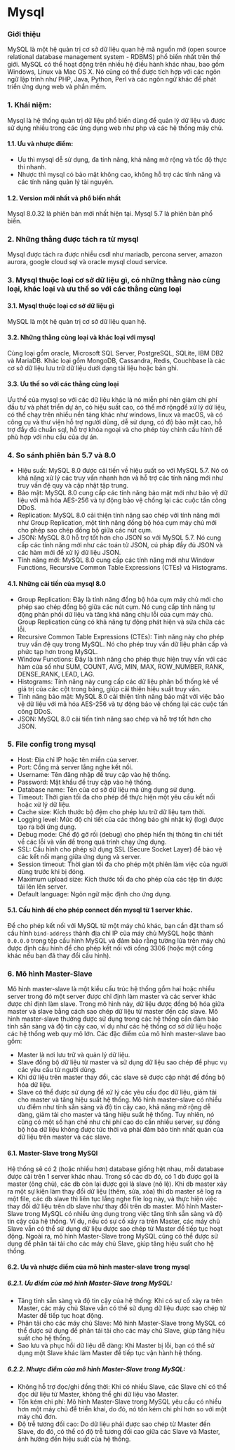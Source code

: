 # Mysql

### Giới thiệu
MySQL là một hệ quản trị cơ sở dữ liệu quan hệ mã nguồn mở (open source relational database management system - RDBMS) phổ biến nhất trên thế giới. MySQL có thể hoạt động trên nhiều hệ điều hành khác nhau, bao gồm Windows, Linux và Mac OS X. Nó cũng có thể được tích hợp với các ngôn ngữ lập trình như PHP, Java, Python, Perl và các ngôn ngữ khác để phát triển ứng dụng web và phần mềm.

### 1. Khái niệm:
Mysql là hệ thống quản trị dữ liệu phổ biến dùng để quản lý dữ liệu và được sử dụng nhiều trong các ứng dụng web như php và các hệ thống máy chủ.
#### 1.1. Ưu và nhược điểm:
- Ưu thì mysql dễ sử dụng, đa tính năng, khả năng mở rộng và tốc độ thực thi nhanh.
- Nhược thì mysql có bảo mật không cao, không hỗ trợ các tính năng và các tính năng quản lý tài nguyên.
#### 1.2. Version mới nhất và phổ biến nhất
Mysql 8.0.32 là phiên bản mới nhất hiện tại.
Mysql 5.7 là phiên bản phổ biến.

### 2. Những thằng được tách ra từ mysql
Mysql được tách ra được nhiều csdl như mariadb, percona server, amazon aurora, google cloud sql và oracle mysql cloud service.

### 3. Mysql thuộc loại cơ sở dữ liệu gì, có những thằng nào cùng loại, khác loại và ưu thế so với các thằng cùng loại
#### 3.1. Mysql thuộc loại cơ sở dữ liệu gì
MySQL là một hệ quản trị cơ sở dữ liệu quan hệ.
#### 3.2. Những thằng cùng loại và khác loại với mysql
Cùng loại gồm oracle, Microsoft SQL Server, PostgreSQL, SQLite, IBM DB2 và MariaDB.
Khác loại gồm  MongoDB, Cassandra, Redis, Couchbase là các cơ sở dữ liệu lưu trữ dữ liệu dưới dạng tài liệu hoặc bản ghi.
#### 3.3. Ưu thế so với các thằng cùng loại
Ưu thế của mysql so với các dữ liệu khác là nó miễn phí nên giảm chi phí đầu tư và phát triển dự án, có hiệu suất cao, có thể mở rộngđể xử lý dữ liệu, có thể chạy trên nhiều nền tảng khác như windows, linux và macOS, và có công cụ và thư viện hỗ trợ người dùng, dễ sử dụng, có độ bảo mật cao, hỗ trợ đầy đủ chuẩn sql, hỗ trợ khóa ngoại và cho phép tùy chỉnh cấu hình để phù hợp với nhu cầu của dự án.

### 4. So sánh phiên bản 5.7 và 8.0
- Hiệu suất: MySQL 8.0 được cải tiến về hiệu suất so với MySQL 5.7. Nó có khả năng xử lý các truy vấn nhanh hơn và hỗ trợ các tính năng mới như truy vấn đệ quy và cập nhật tập trung.
- Bảo mật: MySQL 8.0 cung cấp các tính năng bảo mật mới như bảo vệ dữ liệu với mã hóa AES-256 và tự động bảo vệ chống lại các cuộc tấn công DDoS.
- Replication: MySQL 8.0 cải thiện tính năng sao chép với tính năng mới như Group Replication, một tính năng đồng bộ hóa cụm máy chủ mới cho phép sao chép đồng bộ giữa các nút cụm.
- JSON: MySQL 8.0 hỗ trợ tốt hơn cho JSON so với MySQL 5.7. Nó cung cấp các tính năng mới như các toán tử JSON, cú pháp đầy đủ JSON và các hàm mới để xử lý dữ liệu JSON.
- Tính năng mới: MySQL 8.0 cung cấp các tính năng mới như Window Functions, Recursive Common Table Expressions (CTEs) và Histograms.
#### 4.1. Những cải tiến của mysql 8.0
- Group Replication: Đây là tính năng đồng bộ hóa cụm máy chủ mới cho phép sao chép đồng bộ giữa các nút cụm. Nó cung cấp tính năng tự động phân phối dữ liệu và tăng khả năng chịu lỗi của cụm máy chủ. Group Replication cũng có khả năng tự động phát hiện và sửa chữa các lỗi.
- Recursive Common Table Expressions (CTEs): Tính năng này cho phép truy vấn đệ quy trong MySQL. Nó cho phép truy vấn dữ liệu phân cấp và phức tạp hơn trong MySQL.
- Window Functions: Đây là tính năng cho phép thực hiện truy vấn với các hàm cửa sổ như SUM, COUNT, AVG, MIN, MAX, ROW_NUMBER, RANK, DENSE_RANK, LEAD, LAG.
- Histograms: Tính năng này cung cấp các dữ liệu phân bố thống kê về giá trị của các cột trong bảng, giúp cải thiện hiệu suất truy vấn.
- Tính năng bảo mật: MySQL 8.0 cải thiện tính năng bảo mật với việc bảo vệ dữ liệu với mã hóa AES-256 và tự động bảo vệ chống lại các cuộc tấn công DDoS.
- JSON: MySQL 8.0 cải tiến tính năng sao chép và hỗ trợ tốt hơn cho JSON.

### 5. File config trong mysql
- Host: Địa chỉ IP hoặc tên miền của server.
- Port: Cổng mà server lắng nghe kết nối.
- Username: Tên đăng nhập để truy cập vào hệ thống.
- Password: Mật khẩu để truy cập vào hệ thống.
- Database name: Tên của cơ sở dữ liệu mà ứng dụng sử dụng.
- Timeout: Thời gian tối đa cho phép để thực hiện một yêu cầu kết nối hoặc xử lý dữ liệu.
- Cache size: Kích thước bộ đệm cho phép lưu trữ dữ liệu tạm thời.
- Logging level: Mức độ chi tiết của các thông báo ghi nhật ký (log) được tạo ra bởi ứng dụng.
- Debug mode: Chế độ gỡ rối (debug) cho phép hiển thị thông tin chi tiết về các lỗi và vấn đề trong quá trình chạy ứng dụng.
- SSL: Cấu hình cho phép sử dụng SSL (Secure Socket Layer) để bảo vệ các kết nối mạng giữa ứng dụng và server.
- Session timeout: Thời gian tối đa cho phép một phiên làm việc của người dùng trước khi bị đóng.
- Maximum upload size: Kích thước tối đa cho phép của các tệp tin được tải lên lên server.
- Default language: Ngôn ngữ mặc định cho ứng dụng.

#### 5.1. Cấu hình để cho phép connect đến mysql từ 1 server khác.
Để cho phép kết nối với MySQL từ một máy chủ khác, bạn cần đặt tham số cấu hình `bind-address` thành địa chỉ IP của máy chủ MySQL hoặc thành `0.0.0.0` trong tệp cấu hình MySQL và đảm bảo rằng tường lửa trên máy chủ được định cấu hình để cho phép kết nối với cổng 3306 (hoặc một cổng khác nếu bạn đã thay đổi cấu hình).

### 6. Mô hình Master-Slave
Mô hình master-slave là một kiểu cấu trúc hệ thống gồm hai hoặc nhiều server trong đó một server được chỉ định làm master và các server khác được chỉ định làm slave. Trong mô hình này, dữ liệu được đồng bộ hóa giữa master và slave bằng cách sao chép dữ liệu từ master đến các slave.
Mô hình master-slave thường được sử dụng trong các hệ thống cần đảm bảo tính sẵn sàng và độ tin cậy cao, ví dụ như các hệ thống cơ sở dữ liệu hoặc các hệ thống web quy mô lớn.
Các đặc điểm của mô hình master-slave bao gồm:
- Master là nơi lưu trữ và quản lý dữ liệu.
- Slave đồng bộ dữ liệu từ master và sử dụng dữ liệu sao chép để phục vụ các yêu cầu từ người dùng.
- Khi dữ liệu trên master thay đổi, các slave sẽ được cập nhật để đồng bộ hóa dữ liệu.
- Slave có thể được sử dụng để xử lý các yêu cầu đọc dữ liệu, giảm tải cho master và tăng hiệu suất hệ thống.
Mô hình master-slave có nhiều ưu điểm như tính sẵn sàng và độ tin cậy cao, khả năng mở rộng dễ dàng, giảm tải cho master và tăng hiệu suất hệ thống. Tuy nhiên, nó cũng có một số hạn chế như chi phí cao do cần nhiều server, sự đồng bộ hóa dữ liệu không được tức thời và phải đảm bảo tính nhất quán của dữ liệu trên master và các slave.

#### 6.1. Master-Slave trong MySQl
Hệ thống sẽ có 2 (hoặc nhiều hơn) database giống hệt nhau, mỗi database được cài trên 1 server khác nhau. Trong số các db đó, có 1 db được gọi là master (ông chủ), các db còn lại được gọi là slave (nô lệ). Khi db master xảy ra một sự kiện làm thay đổi dữ liệu (thêm, sửa, xóa) thì db master sẽ log ra một file, các db slave thì liên tục lắng nghe file log này, và thực hiện việc thay đổi dữ liệu trên db slave như thay đổi trên db master.
Mô hình Master-Slave trong MySQL có nhiều ứng dụng trong việc tăng tính sẵn sàng và độ tin cậy của hệ thống. Ví dụ, nếu có sự cố xảy ra trên Master, các máy chủ Slave vẫn có thể sử dụng dữ liệu được sao chép từ Master để tiếp tục hoạt động. Ngoài ra, mô hình Master-Slave trong MySQL cũng có thể được sử dụng để phân tải tải cho các máy chủ Slave, giúp tăng hiệu suất cho hệ thống.

#### 6.2. Ưu và nhược điểm của mô hình master-slave trong mysql
##### 6.2.1. Ưu điểm của mô hình Master-Slave trong MySQL:
- Tăng tính sẵn sàng và độ tin cậy của hệ thống: Khi có sự cố xảy ra trên Master, các máy chủ Slave vẫn có thể sử dụng dữ liệu được sao chép từ Master để tiếp tục hoạt động.
- Phân tải cho các máy chủ Slave: Mô hình Master-Slave trong MySQL có thể được sử dụng để phân tải tải cho các máy chủ Slave, giúp tăng hiệu suất cho hệ thống.
- Sao lưu và phục hồi dữ liệu dễ dàng: Khi Master bị lỗi, bạn có thể sử dụng một Slave khác làm Master để tiếp tục vận hành hệ thống.
##### 6.2.2. Nhược điểm của mô hình Master-Slave trong MySQL:
- Không hỗ trợ đọc/ghi đồng thời: Khi có nhiều Slave, các Slave chỉ có thể đọc dữ liệu từ Master, không thể ghi dữ liệu vào Master.
- Tốn kém chi phí: Mô hình Master-Slave trong MySQL yêu cầu có nhiều hơn một máy chủ để triển khai, do đó, nó tốn kém chi phí hơn so với một máy chủ đơn.
- Độ trễ tương đối cao: Do dữ liệu phải được sao chép từ Master đến Slave, do đó, có thể có độ trễ tương đối cao giữa các Slave và Master, ảnh hưởng đến hiệu suất của hệ thống.

